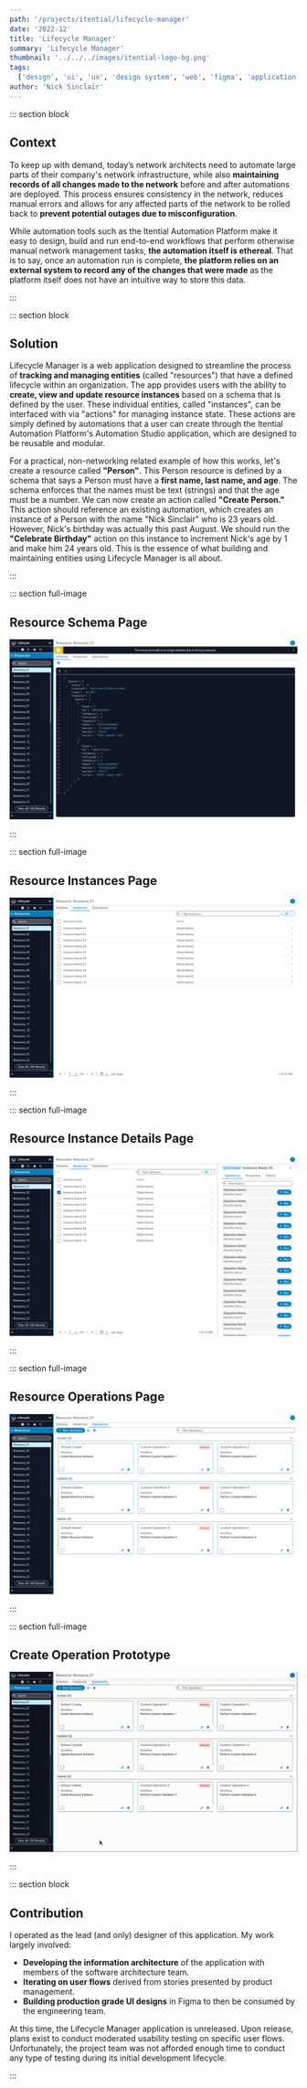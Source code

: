 ```yaml
---
path: '/projects/itential/lifecycle-manager'
date: '2022-12'
title: 'Lifecycle Manager'
summary: 'Lifecycle Manager'
thumbnail: '../../../images/itential-logo-bg.png'
tags:
  ['design', 'ui', 'ux', 'design system', 'web', 'figma', 'application', '2022']
author: 'Nick Sinclair'
---
```


::: section block

## Context

To keep up with demand, today’s network architects need to automate large parts of their company's network infrastructure, while also **maintaining records of all changes made to the network** before and after automations are deployed. This process ensures consistency in the network, reduces manual errors and allows for any affected parts of the network to be rolled back to **prevent potential outages due to misconfiguration**.

While automation tools such as the Itential Automation Platform make it easy to design, build and run end-to-end workflows that perform otherwise manual network management tasks, **the automation itself is ethereal**. That is to say, once an automation run is complete, **the platform relies on an external system to record any of the changes that were made** as the platform itself does not have an intuitive way to store this data.

:::

::: section block

## Solution

Lifecycle Manager is a web application designed to streamline the process of **tracking and managing entities** (called "resources") that have a defined lifecycle within an organization. The app provides users with the ability to **create, view and update resource instances** based on a schema that is defined by the user. These individual entities, called "instances", can be interfaced with via "actions" for managing instance state. These actions are simply defined by automations that a user can create through the Itential Automation Platform's Automation Studio application, which are designed to be reusable and modular.

For a practical, non-networking related example of how this works, let's create a resource called **"Person"**. This Person resource is defined by a schema that says a Person must have a **first name, last name, and age**. The schema enforces that the names must be text (strings) and that the age must be a number. We can now create an action called **"Create Person."** This action should reference an existing automation, which creates an instance of a Person with the name "Nick Sinclair" who is 23 years old. However, Nick's birthday was actually this past August. We should run the **"Celebrate Birthday"** action on this instance to increment Nick's age by 1 and make him 24 years old. This is the essence of what building and maintaining entities using Lifecycle Manager is all about.

:::

::: section full-image

## Resource Schema Page

![Resource Schema Page](../../../images/lifecycle-manager/page_resource-schema.png)

:::

::: section full-image

## Resource Instances Page

![Rsource Instances Page](../../../images/lifecycle-manager/page_resource-instances.png)

:::

::: section full-image

## Resource Instance Details Page

![Resource Instance Details Page](../../../images/lifecycle-manager/page_resource-instance-details.png)

:::

::: section full-image

## Resource Operations Page

![Resource Operatinos Page](../../../images/lifecycle-manager/page_resource-operations.png)

:::

::: section full-image

## Create Operation Prototype

![Create Operation Prototype](../../../images/lifecycle-manager/gif_create-operation.gif)

:::

::: section block

## Contribution

I operated as the lead (and only) designer of this application. My work largely involved:

- **Developing the information architecture** of the application with members of the software architecture team.
- **Iterating on user flows** derived from stories presented by product management.
- **Building production grade UI designs** in Figma to then be consumed by the engineering team.

At this time, the Lifecycle Manager application is unreleased. Upon release, plans exist to conduct moderated usability testing on specific user flows. Unfortunately, the project team was not afforded enough time to conduct any type of testing during its initial development lifecycle.

:::
